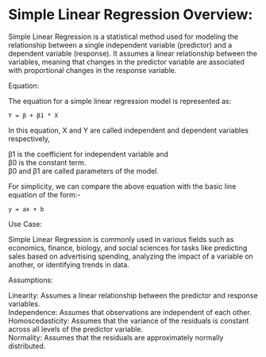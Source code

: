 # Simple Linear Regression Overview:

Simple Linear Regression is a statistical method used for modeling the relationship between a single independent
variable (predictor) and a dependent variable (response). It assumes a linear relationship between the variables,
meaning that changes in the predictor variable are associated with proportional changes in the response variable.

Equation:

The equation for a simple linear regression model is represented as:

````text
Y = β + β1 * X 
````

In this equation, X and Y are called independent and dependent variables respectively,

β1 is the coefficient for independent variable and <br>
β0 is the constant term. <br>
β0 and β1 are called parameters of the model.

For simplicity, we can compare the above equation with the basic line equation of the form:-

````text
y = ax + b 
````

Use Case:

Simple Linear Regression is commonly used in various fields such as economics, finance, biology, and social sciences for
tasks like predicting sales based on advertising spending, analyzing the impact of a variable on another, or identifying
trends in data.

Assumptions:

Linearity:          Assumes a linear relationship between the predictor and response variables.<br>
Independence:       Assumes that observations are independent of each other.<br>
Homoscedasticity:   Assumes that the variance of the residuals is constant across all levels of the predictor variable.<br>
Normality:          Assumes that the residuals are approximately normally distributed.<br>